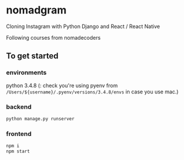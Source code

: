 # nomadgram

Cloning Instagram with Python Django and React / React Native

Following courses from nomadecoders

## To get started
### environments
python 3.4.8 (: check you're using pyenv from ```/Users/${username}/.pyenv/versions/3.4.8/envs``` in case you use mac.)

### backend
```bash
python manage.py runserver
```

### frontend
```bash
npm i
npm start
```
